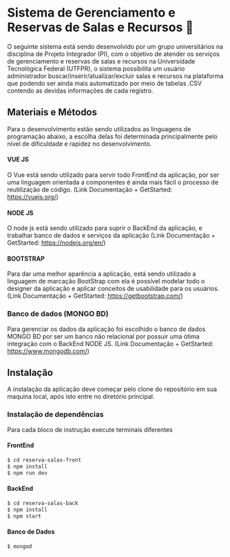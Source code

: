 # Sistema de Gerenciamento e Reservas de Salas e Recursos :memo:
O seguinte sistema está sendo desenvolvido por um grupo universitários na disciplina de Projeto Integrador (PI), com o objetivo de atender os serviços de gerenciamento e reservas de salas e recursos na Universidade Tecnológica Federal (UTFPR), o sistema possibilita um usuário administrador buscar/inserir/atualizar/excluir salas e recursos na plataforma que podendo ser ainda mais automatizado por meio de tabelas .CSV contendo as devidas informações de cada registro.

## Materiais e Métodos
Para o desenvolvimento estão sendo utilizados as linguagens de programação abaixo, a escolha delas foi determinada principalmente pelo nível de dificuldade e rapidez no desenvolvimento. 
#### VUE JS
O Vue está sendo utilizado para servir todo FrontEnd da aplicação, por ser uma linguagem orientada a componentes é ainda mais fácil o processo de reutilização de código.
(Link Documentação + GetStarted: https://vuejs.org/)
#### NODE JS
O node js está sendo utilizado para suprir o BackEnd da aplicação, e trabalhar banco de dados e serviços da aplicação
(Link Documentação + GetStarted: https://nodejs.org/en/)
#### BOOTSTRAP
Para dar uma melhor aparência a aplicação, está sendo utilizado a linguagem de marcação BootStrap com ela é possível modelar todo o designer da aplicação e aplicar conceitos de usabilidade para os usuários.
(Link Documentação + GetStarted: https://getbootstrap.com/)

### Banco de dados (MONGO BD)
Para gerenciar os dados da aplicação foi escolhido o banco de dados MONGO BD por ser um banco não relacional por possuir uma ótima integração com o BackEnd NODE JS.
(Link Documentação + GetStarted: https://www.mongodb.com/)


## Instalação
A instalação da aplicação deve começar pelo clone do repositório em sua maquina local, após isto entre no diretório principal.

### Instalação de dependências
Para cada bloco de instrução execute terminais diferentes
#### FrontEnd
```sh
$ cd reserva-salas-front
$ npm install
$ npm run dev
```
#### BackEnd
```sh
$ cd reserva-salas-back
$ npm install
$ npm start
```
#### Banco de Dados
```sh
$ mongod
```
